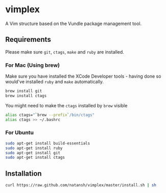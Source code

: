vimplex
=======

A Vim structure based on the Vundle package management tool.

## Requirements
Please make sure `git`, `ctags`, `make` and `ruby` are installed.

### For Mac (Using brew)
Make sure you have installed the XCode Developer tools - having done so would've installed `ruby` and `make` automatically.

```bash
brew install git
brew install ctags
```

You might need to make the `ctags` installed by `brew` visible
```bash
alias ctags="`brew --prefix`/bin/ctags"
alias ctags >> ~/.bashrc
```

### For Ubuntu

```bash
sudo apt-get install build-essentials 
sudo apt-get install ruby
sudo apt-get install git
sudo apt-get install ctags
```

## Installation

```bash
curl https://raw.github.com/natansh/vimplex/master/install.sh | sh
```
